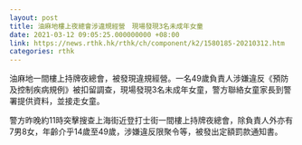 ```yaml
---
layout: post
title: 油麻地樓上夜總會涉違規經營　現場發現3名未成年女童
date: 2021-03-12 09:05:25.000000000 +08:00
link: https://news.rthk.hk/rthk/ch/component/k2/1580185-20210312.htm
categories: rthk
---
```


油麻地一間樓上持牌夜總會，被發現違規經營。一名49歲負責人涉嫌違反《預防及控制疾病規例》被扣留調查，現場發現3名未成年女童，警方聯絡女童家長到警署提供資料，並接走女童。

警方昨晚約11時突擊搜查上海街近登打士街一間樓上持牌夜總會，除負責人外亦有7男8女，年齡介乎14歲至49歲，涉嫌違反限聚令等，被發出定額罰款通知書。
